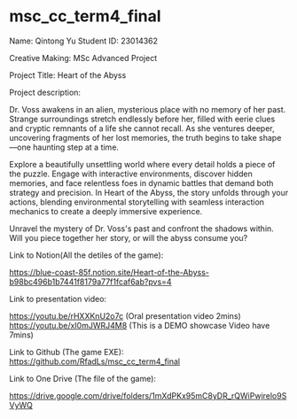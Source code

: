 # msc_cc_term4_final
 
Name: Qintong Yu 
Student ID: 23014362

Creative Making: MSc Advanced Project

Project Title: Heart of the Abyss

Project description:

Dr. Voss awakens in an alien, mysterious place with no memory of her past. Strange surroundings stretch endlessly before her, filled with eerie clues and cryptic remnants of a life she cannot recall. As she ventures deeper, uncovering fragments of her lost memories, the truth begins to take shape—one haunting step at a time.

Explore a beautifully unsettling world where every detail holds a piece of the puzzle. Engage with interactive environments, discover hidden memories, and face relentless foes in dynamic battles that demand both strategy and precision. In Heart of the Abyss, the story unfolds through your actions, blending environmental storytelling with seamless interaction mechanics to create a deeply immersive experience.

Unravel the mystery of Dr. Voss's past and confront the shadows within. Will you piece together her story, or will the abyss consume you?

Link to Notion(All the detiles of the game):

https://blue-coast-85f.notion.site/Heart-of-the-Abyss-b98bc496b1b7441f8179a77f1fcaf6ab?pvs=4

Link to presentation video:

https://youtu.be/rHXXKnU2o7c (Oral presentation video 2mins)
https://youtu.be/xI0mJWRJ4M8 (This is a DEMO showcase Video have 7mins)

Link to Github (The game EXE): https://github.com/RfadLs/msc_cc_term4_final

Link to One Drive (The file of the game):

https://drive.google.com/drive/folders/1mXdPKx95mC8yDR_rQWiPwjrelo9SVyWQ

